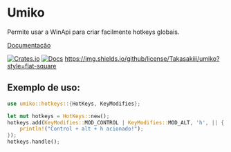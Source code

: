 # Umiko
Permite usar a WinApi para criar facilmente hotkeys globais.

[Documentação](https://docs.rs/umiko)


[![Crates.io](https://img.shields.io/crates/v/umiko?style=flat-square)](https://crates.io/crates/umiko)
[![Docs](https://img.shields.io/docsrs/umiko?style=flat-square)](https://docs.rs/umiko)
https://img.shields.io/github/license/Takasakiii/umiko?style=flat-square

 ## Exemplo de uso:
```rust
use umiko::hotkeys::{HotKeys, KeyModifies};

let mut hotkeys = HotKeys::new();
hotkeys.add(KeyModifies::MOD_CONTROL | KeyModifies::MOD_ALT, 'h', || {
    println!("Control + alt + h acionado!");
});
hotkeys.handle();
```
